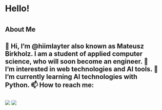 <h1>Hello! <h1>
 
 <h2> About Me <h2>

👋 Hi, I’m @hiimlayter also known as Mateusz Birkholz. I am a student of applied computer science, who will soon become an engineer.
👀 I’m interested in web technologies and AI tools.
🌱 I’m currently learning AI technologies with Python.
📫 How to reach me: <br><br>
  [![](https://img.shields.io/badge/linkedin-%230077B5.svg?style=for-the-badge&logo=linkedin)](https://www.linkedin.com/in/mateusz-birkholz-a146721a3/)
  [![](https://img.shields.io/badge/Gmail-12100E?style=for-the-badge&logo=gmail&logoColor=white)](mailto:mateuszbirkholz@gmail.com)
  

<!---
hiimlayter/hiimlayter is a ✨ special ✨ repository because its `README.md` (this file) appears on your GitHub profile.
You can click the Preview link to take a look at your changes.
--->
